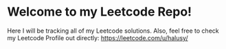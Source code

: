 # Welcome to my Leetcode Repo! 

Here I will be tracking all of my Leetcode solutions. 
Also, feel free to check my Leetcode Profile out directly: https://leetcode.com/u/halusy/

